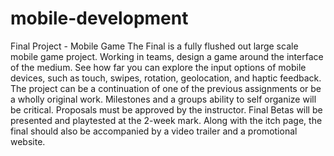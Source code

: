 # mobile-development

Final Project - Mobile Game
The Final is a fully flushed out large scale mobile game project. Working in teams, 
design a game around the interface of the medium. See how far you can explore the 
input options of mobile devices, such as touch, swipes, rotation, geolocation, and haptic 
feedback. The project can be a continuation of one of the previous assignments or be a 
wholly original work. Milestones and a groups ability to self organize will be critical. 
Proposals must be approved by the instructor. Final Betas will be presented and 
playtested at the 2-week mark. Along with the itch page, the final should also be 
accompanied by a video trailer and a promotional website.

